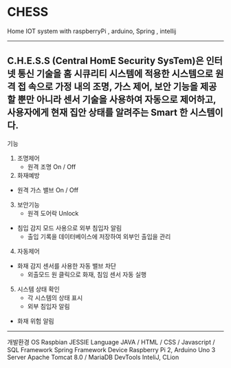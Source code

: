 # CHESS
Home IOT system with raspberryPi , arduino, Spring , intellij

-------------------------------
C.H.E.S.S (Central HomE Security SysTem)은 인터넷 통신 기술을 홈 시큐리티 시스템에 적용한 시스템으로 원격 접 속으로 가정 내의 조명, 가스 제어, 보안 기능을 제공할 뿐만 아니라 센서 기술을 사용하여 자동으로 제어하고, 사용자에게 현재 집안 상태를 알려주는 Smart 한 시스템이다.
--------------------------------


기능
1. 조명제어 
	- 원격 조명 On / Off 
2. 화재예방 	
  - 원격 가스 밸브 On / Off 
3. 보안기능 
	- 원격 도어락 Unlock 	
  - 침입 감지 모드 사용으로 외부 침입자 알림 
	- 출입 기록을 데이터베이스에 저장하여 외부인 출입을 관리 
4. 자동제어 	
  - 화재 감지 센서를 사용한 자동 밸브 차단 
	- 외출모드 원 클릭으로 화재, 침임 센서 자동 실행 
5. 시스템 상태 확인 
	- 각 시스템의 상태 표시 
	- 외부 침입자 알림 	
  - 화재 위험 알림
  
---------------------------------
개발환경 
OS Raspbian JESSIE 
Language JAVA / HTML / CSS / Javascript / SQL 
Framework Spring Framework 
Device Raspberry Pi 2, Arduino Uno 3 
Server Apache Tomcat 8.0 / MariaDB 
DevTools InteliJ, CLion

